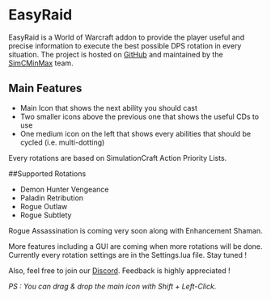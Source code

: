 # EasyRaid

EasyRaid is a World of Warcraft addon to provide the player useful and precise information to execute the best possible DPS rotation in every situation.
The project is hosted on [GitHub](https://github.com/SimCMinMax/EasyRaid) and maintained by the [SimCMinMax](https://github.com/orgs/SimCMinMax/people) team.


## Main Features
- Main Icon that shows the next ability you should cast
- Two smaller icons above the previous one that shows the useful CDs to use
- One medium icon on the left that shows every abilities that should be cycled (i.e. multi-dotting)

Every rotations are based on SimulationCraft Action Priority Lists.


##Supported Rotations
- Demon Hunter Vengeance
- Paladin Retribution
- Rogue Outlaw
- Rogue Subtlety

Rogue Assassination is coming very soon along with Enhancement Shaman.


More features including a GUI are coming when more rotations will be done. Currently every rotation settings are in the Settings.lua file.
Stay tuned !

Also, feel free to join our [Discord](https://discord.gg/tFR2uvK). Feedback is highly appreciated !

_PS : You can drag & drop the main icon with Shift + Left-Click._
